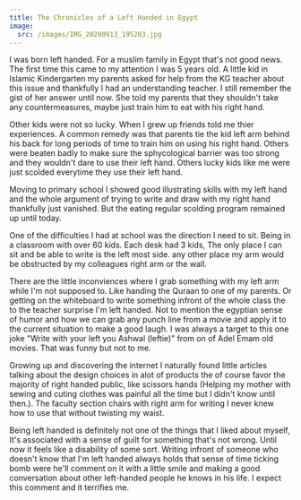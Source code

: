 ```yaml
---
title: The Chronicles of a Left Handed in Egypt
image:
  src: /images/IMG_20200913_195203.jpg
---
```


I was born left handed. For a muslim family in Egypt that's not good news. The
first time this came to my attention I was 5 years old. A little kid in Islamic
Kindergarten my parents asked for help from the KG teacher about this issue and
thankfully I had an understanding teacher. I still remember the gist of her
answer until now. She told my parents that they shouldn't take any
countermeasures, maybe just train him to eat with his right hand.

Other kids were not so lucky. When I grew up friends told me thier experiences.
A common remedy was that parents tie the kid left arm behind his back for long
periods of time to train him on using his right hand. Others were beaten badly
to make sure the sphycological barrier was too strong and they wouldn't dare to
use their left hand. Others lucky kids like me were just scolded everytime they
use their left hand.

Moving to primary school I showed good illustrating skills with my left hand and
the whole argument of trying to write and draw with my right hand thankfully
just vanished. But the eating regular scolding program remained up until today.

One of the difficulties I had at school was the direction I need to sit. Being
in a classroom with over 60 kids. Each desk had 3 kids, The only place I can sit
and be able to write is the left most side. any other place my arm would be
obstructed by my colleagues right arm or the wall.

There are the little inconviences where I grab something with my left arm while
I'm not supposed to. Like handing the Quraan to one of my parents. Or getting on
the whiteboard to write something infront of the whole class the to the teacher
surprise I'm left handed. Not to mention the egyptian sense of humor and how we
can grab any punch line from a movie and apply it to the current situation to
make a good laugh. I was always a target to this one joke "Write with your left
you Ashwal (leftie)" from on of Adel Emam old movies. That was funny but not to
me.

Growing up and discovering the internet I naturally found little articles
talking about the design choices in alot of products the of course favor the
majority of right handed public, like scissors hands (Helping my mother with
sewing and cuting clothes was painful all the time but I didn't know until
then.). The faculty section chairs with right arm for writing I never knew how
to use that without twisting my waist.

Being left handed is definitely not one of the things that I liked about myself,
It's associated with a sense of guilt for something that's not wrong. Until now
it feels like a disability of some sort. Writing infront of someone who doesn't
know that I'm left handed always holds that sense of time ticking bomb were
he'll comment on it with a little smile and making a good conversation
about other left-handed people he knows in his life. I expect this comment and
it terrifies me.
